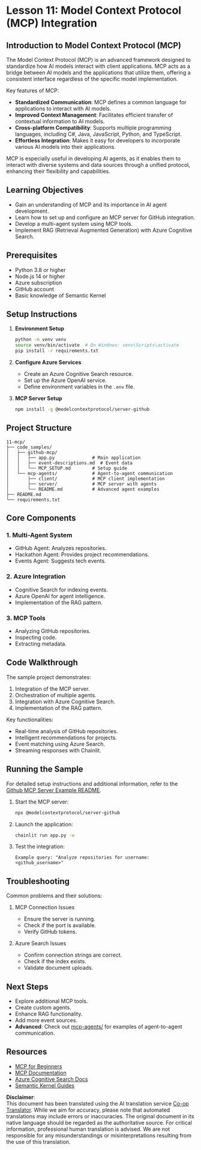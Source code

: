 <!--
CO_OP_TRANSLATOR_METADATA:
{
  "original_hash": "e255edb8423b34b4bba20263ef38f208",
  "translation_date": "2025-08-21T11:59:22+00:00",
  "source_file": "11-mcp/README.md",
  "language_code": "en"
}
-->
# Lesson 11: Model Context Protocol (MCP) Integration

## Introduction to Model Context Protocol (MCP)

The Model Context Protocol (MCP) is an advanced framework designed to standardize how AI models interact with client applications. MCP acts as a bridge between AI models and the applications that utilize them, offering a consistent interface regardless of the specific model implementation.

Key features of MCP:

- **Standardized Communication**: MCP defines a common language for applications to interact with AI models.
- **Improved Context Management**: Facilitates efficient transfer of contextual information to AI models.
- **Cross-platform Compatibility**: Supports multiple programming languages, including C#, Java, JavaScript, Python, and TypeScript.
- **Effortless Integration**: Makes it easy for developers to incorporate various AI models into their applications.

MCP is especially useful in developing AI agents, as it enables them to interact with diverse systems and data sources through a unified protocol, enhancing their flexibility and capabilities.

## Learning Objectives
- Gain an understanding of MCP and its importance in AI agent development.
- Learn how to set up and configure an MCP server for GitHub integration.
- Develop a multi-agent system using MCP tools.
- Implement RAG (Retrieval Augmented Generation) with Azure Cognitive Search.

## Prerequisites
- Python 3.8 or higher
- Node.js 14 or higher
- Azure subscription
- GitHub account
- Basic knowledge of Semantic Kernel

## Setup Instructions

1. **Environment Setup**
   ```bash
   python -m venv venv
   source venv/bin/activate  # On Windows: venv\Scripts\activate
   pip install -r requirements.txt
   ```

2. **Configure Azure Services**
   - Create an Azure Cognitive Search resource.
   - Set up the Azure OpenAI service.
   - Define environment variables in the `.env` file.

3. **MCP Server Setup**
   ```bash
   npm install -g @modelcontextprotocol/server-github
   ```

## Project Structure

```
11-mcp/
├── code_samples/
│   ├── github-mcp/
│   │   ├── app.py              # Main application
│   │   ├── event-descriptions.md  # Event data
│   │   └── MCP_SETUP.md        # Setup guide
│   └── mcp-agents/             # Agent-to-agent communication
│       ├── client/             # MCP client implementation
│       ├── server/             # MCP server with agents
│       └── README.md           # Advanced agent examples
├── README.md
└── requirements.txt
```

## Core Components

### 1. Multi-Agent System
- GitHub Agent: Analyzes repositories.
- Hackathon Agent: Provides project recommendations.
- Events Agent: Suggests tech events.

### 2. Azure Integration
- Cognitive Search for indexing events.
- Azure OpenAI for agent intelligence.
- Implementation of the RAG pattern.

### 3. MCP Tools
- Analyzing GitHub repositories.
- Inspecting code.
- Extracting metadata.

## Code Walkthrough

The sample project demonstrates:
1. Integration of the MCP server.
2. Orchestration of multiple agents.
3. Integration with Azure Cognitive Search.
4. Implementation of the RAG pattern.

Key functionalities:
- Real-time analysis of GitHub repositories.
- Intelligent recommendations for projects.
- Event matching using Azure Search.
- Streaming responses with Chainlit.

## Running the Sample

For detailed setup instructions and additional information, refer to the [Github MCP Server Example README](./code_samples/github-mcp/README.md).

1. Start the MCP server:
   ```bash
   npx @modelcontextprotocol/server-github
   ```

2. Launch the application:
   ```bash
   chainlit run app.py -w
   ```

3. Test the integration:
   ```
   Example query: "Analyze repositories for username: <github_username>"
   ```

## Troubleshooting

Common problems and their solutions:
1. MCP Connection Issues
   - Ensure the server is running.
   - Check if the port is available.
   - Verify GitHub tokens.

2. Azure Search Issues
   - Confirm connection strings are correct.
   - Check if the index exists.
   - Validate document uploads.

## Next Steps
- Explore additional MCP tools.
- Create custom agents.
- Enhance RAG functionality.
- Add more event sources.
- **Advanced**: Check out [mcp-agents/](../../../11-mcp/code_samples/mcp-agents) for examples of agent-to-agent communication.

## Resources
- [MCP for Beginners](https://aka.ms/mcp-for-beginners)  
- [MCP Documentation](https://github.com/microsoft/semantic-kernel/tree/main/python/semantic-kernel/semantic_kernel/connectors/mcp)
- [Azure Cognitive Search Docs](https://learn.microsoft.com/azure/search/)
- [Semantic Kernel Guides](https://learn.microsoft.com/semantic-kernel/)

**Disclaimer**:  
This document has been translated using the AI translation service [Co-op Translator](https://github.com/Azure/co-op-translator). While we aim for accuracy, please note that automated translations may include errors or inaccuracies. The original document in its native language should be regarded as the authoritative source. For critical information, professional human translation is advised. We are not responsible for any misunderstandings or misinterpretations resulting from the use of this translation.